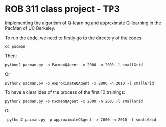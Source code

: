 # ROB 311 class project - TP3

Implementing the algorithm of Q-learning and approximate Q-learning in the PacMan of UC Berkeley.


To run the code, we need to firstly go to the directory of the codes:
    
    cd pacman

Then:

    python2 pacman.py -p PacmanQAgent -x 2000 -n 2010 -l smallGrid

Or

    python2 pacman.py -p ApproximateQAgent -x 2000 -n 2010 -l smallGrid


To have a clear idea of the process of the first 10 trainings:

    python2 pacman.py -p PacmanQAgent -x 2000 -n 2010 -l smallGrid
    
 Or
 
     python2 pacman.py -p ApproximateQAgent -x 2000 -n 2010 -l smallGrid

